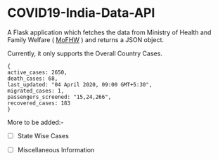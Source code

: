 # COVID19-India-Data-API
A Flask application which fetches the data from Ministry of Health and Family Welfare ( [MoFHW](https://www.mohfw.gov.in/) ) and returns a JSON object.

Currently, it only supports the Overall Country Cases. 

```
{
active_cases: 2650,
death_cases: 68,
last_updated: "04 April 2020, 09:00 GMT+5:30",
migrated_cases: 1,
passengers_screened: "15,24,266",
recovered_cases: 183
}
```

More to be added:-
- [ ] State Wise Cases
- [ ] Miscellaneous Information

